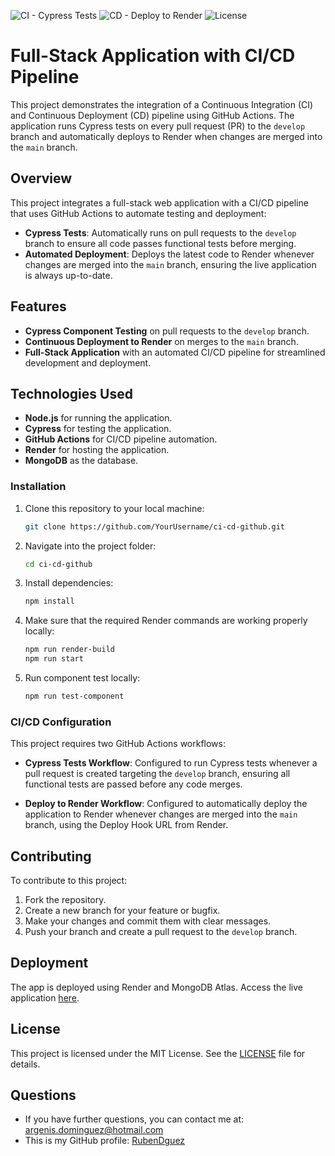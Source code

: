 ![CI - Cypress Tests](https://img.shields.io/github/actions/workflow/status/RubenDguez/ci-cd-github/main.yaml?label=CI%20-%20Cypress%20Tests&style=flat-square)
![CD - Deploy to Render](https://img.shields.io/github/actions/workflow/status/RubenDguez/ci-cd-github/deploy.yaml?label=CD%20-%20Deploy%20to%20Render&style=flat-square)
![License](https://img.shields.io/github/license/RubenDguez/ci-cd-github?style=flat-square)

# Full-Stack Application with CI/CD Pipeline
This project demonstrates the integration of a Continuous Integration (CI) and Continuous Deployment (CD) pipeline using GitHub Actions. The application runs Cypress tests on every pull request (PR) to the `develop` branch and automatically deploys to Render when changes are merged into the `main` branch.

## Overview

This project integrates a full-stack web application with a CI/CD pipeline that uses GitHub Actions to automate testing and deployment:
- **Cypress Tests**: Automatically runs on pull requests to the `develop` branch to ensure all code passes functional tests before merging.
- **Automated Deployment**: Deploys the latest code to Render whenever changes are merged into the `main` branch, ensuring the live application is always up-to-date.

## Features

- **Cypress Component Testing** on pull requests to the `develop` branch.
- **Continuous Deployment to Render** on merges to the `main` branch.
- **Full-Stack Application** with an automated CI/CD pipeline for streamlined development and deployment.

## Technologies Used

- **Node.js** for running the application.
- **Cypress** for testing the application.
- **GitHub Actions** for CI/CD pipeline automation.
- **Render** for hosting the application.
- **MongoDB** as the database.

### Installation

1. Clone this repository to your local machine:
   ```bash
   git clone https://github.com/YourUsername/ci-cd-github.git
   ```
2.	Navigate into the project folder:
    ```bash
    cd ci-cd-github
    ```
3. Install dependencies:
    ```bash
    npm install
    ```
4. Make sure that the required Render commands are working properly locally:
    ```bash
    npm run render-build
    npm run start
    ```
5. Run component test locally:
    ```bash
    npm run test-component
    ```

### CI/CD Configuration

This project requires two GitHub Actions workflows:

- **Cypress Tests Workflow**: Configured to run Cypress tests whenever a pull request is created targeting the `develop` branch, ensuring all functional tests are passed before any code merges.
  
- **Deploy to Render Workflow**: Configured to automatically deploy the application to Render whenever changes are merged into the `main` branch, using the Deploy Hook URL from Render.

## Contributing

To contribute to this project:

1. Fork the repository.
2. Create a new branch for your feature or bugfix.
3. Make your changes and commit them with clear messages.
4. Push your branch and create a pull request to the `develop` branch.

## Deployment

The app is deployed using Render and MongoDB Atlas. Access the live application [here](https://ci-cd-github.onrender.com/).

## License

This project is licensed under the MIT License. See the [LICENSE](LICENSE) file for details.

## Questions

- If you have further questions, you can contact me at: argenis.dominguez@hotmail.com
- This is my GitHub profile: [RubenDguez](https://github.com/RubenDguez)
